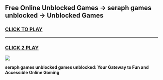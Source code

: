 
## Free Online Unblocked Games → seraph games unblocked → Unblocked Games
<h3>
<a href="https://premium.freeplayer.one?title=seraph_games_unblocked&ref=21F">CLICK TO PLAY</a></h3>
<hr>

<h3>
<a href="https://premium.freeplayer.one?title=seraph_games_unblocked&ref=21F">CLICK 2 PLAY</a>
  
</h3>

<a href="https://premium.freeplayer.one?title=seraph_games_unblocked&ref=21F/"><img src="https://clearcache.store/games.png"></a>


**seraph games unblocked games unblocked: Your Gateway to Fun and Accessible Online Gaming**
